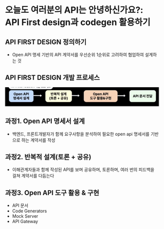# 오늘도 여러분의 API는 안녕하신가요?: API First design과 codegen 활용하기

## API FIRST DESIGN 정의하기

- Open API 명세 기반의 API 계약서를 우선순위 1순위로 고려하여 협업하여 설계하는 것

## API FIRST DESIGN 개발 프로세스

![Alt text](images/image-139.png)

## 과정1. Open API 명세서 설계

- 백엔드, 프론트개발자가 함께 요구사항을 분석하여 필요한 open api 명세서를 기반으로 하는 계약서를 작성

## 과정2. 반복적 설계(토론 + 공유)

- 이해관계자들과 함께 작성된 API를 보며 공유하며, 토론하며, 여러 번의 피드백을 걸쳐 계약서를 다듬는다

## 과정3. Open API 도구 활용 & 구현

- API 문서
- Code Generators
- Mock Server
- API Gateway
